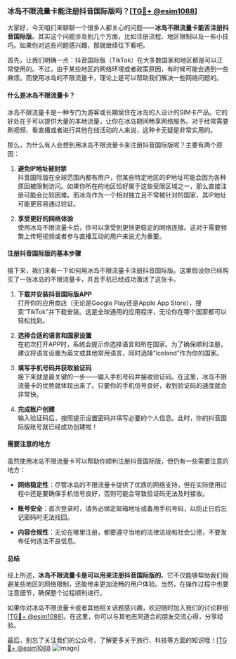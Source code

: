### 冰岛不限流量卡能注册抖音国际版吗？[[TG💪+ @esim1088](https://t.me/s/esim1088)]

大家好，今天咱们来聊聊一个很多人都关心的问题——**冰岛不限流量卡能否注册抖音国际版**。其实这个问题涉及到几个方面，比如注册流程、地区限制以及一些小技巧。如果你对这些问题感兴趣，那就继续往下看吧。

首先，让我们明确一点：抖音国际版（TikTok）在大多数国家和地区都是可以正常使用的。不过，由于某些地区的网络环境或者政策原因，有时候可能会遇到一些麻烦。而使用冰岛的不限流量卡，理论上是可以帮助我们解决一些网络问题的。

#### 什么是冰岛不限流量卡？

冰岛不限流量卡是一种专门为游客或长期居住在冰岛的人设计的SIM卡产品。它的好处在于可以提供大量的本地流量，让你在冰岛期间畅享网络服务。对于经常需要刷视频、看直播或者进行其他在线活动的人来说，这种卡无疑是非常实用的。

那么，为什么有人会想到用冰岛不限流量卡来注册抖音国际版呢？主要有两个原因：

1. **避免IP地址被封禁**  
   抖音国际版在全球范围内都有用户，但某些特定地区的IP地址可能会因为各种原因被限制访问。如果你所在的地区恰好属于这些受限区域之一，那么直接注册可能会比较困难。而冰岛作为一个相对独立且不常被针对的国家，其IP地址可能更容易通过验证。

2. **享受更好的网络体验**  
   使用冰岛不限流量卡后，你可以享受到更快更稳定的网络连接。这对于需要频繁上传短视频或者参与直播互动的用户来说尤为重要。

#### 注册抖音国际版的基本步骤

接下来，我们来看一下如何用冰岛不限流量卡注册抖音国际版。这里假设你已经购买了一张冰岛的不限流量卡，并且手机已经成功激活了这张卡。

1. **下载并安装抖音国际版APP**  
   打开你的应用商店（无论是Google Play还是Apple App Store），搜索“TikTok”并下载安装。这是全球通用的应用程序，无论你在哪个国家都可以轻松找到。

2. **选择合适的语言和国家设置**  
   在初次打开APP时，系统会提示你选择语言和所在国家。为了确保顺利注册，建议将语言设置为英文或其他常用语言，同时选择“Iceland”作为你的国家。

3. **填写手机号码并获取验证码**  
   接下来就是最关键的一步——输入手机号码并接收验证码。在这里，冰岛不限流量卡的优势就体现出来了。只要你的手机信号良好，收到验证码的速度就会非常快。

4. **完成账户创建**  
   输入验证码后，按照提示设置密码并填写必要的个人信息。此时，你的抖音国际版账号就已经成功创建啦！

#### 需要注意的地方

虽然使用冰岛不限流量卡可以帮助你顺利注册抖音国际版，但仍有一些需要注意的地方：

- **网络稳定性**：尽管冰岛的不限流量卡提供了优质的网络支持，但在实际使用过程中还是要确保手机信号良好，否则可能会导致验证码无法及时接收。
  
- **账号安全**：首次登录时，请务必绑定邮箱地址或备用手机号码，以防止日后忘记密码时无法找回。

- **内容合规性**：无论在哪里注册，都要遵守当地的法律法规和社会公德，不要发布任何违法不良信息。

#### 总结

综上所述，**冰岛不限流量卡是可以用来注册抖音国际版的**。它不仅能够帮助我们规避某些地区的网络限制，还能带来更加流畅的用户体验。当然，在操作过程中也要注意细节，确保整个过程顺利进行。

如果你对冰岛不限流量卡或者其他相关话题感兴趣，欢迎随时加入我们的讨论群组[[TG💪+ @esim1088](https://t.me/s/esim1088)]。在这里，你可以与其他志同道合的朋友交流心得，分享经验。

最后，别忘了关注我们的公众号，了解更多关于旅行、科技等方面的知识哦！[[TG💪+ @esim1088](https://t.me/s/esim1088) ![Image](https://i.postimg.cc/4NQfJmqS/Snipaste-2025-05-13-00-14-12.png)]